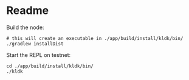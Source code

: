 # Readme

Build the node:
```shell
# this will create an executable in ./app/build/install/kldk/bin/
./gradlew installDist
```

Start the REPL on testnet:
```shell
cd ./app/build/install/kldk/bin/
./kldk
```
